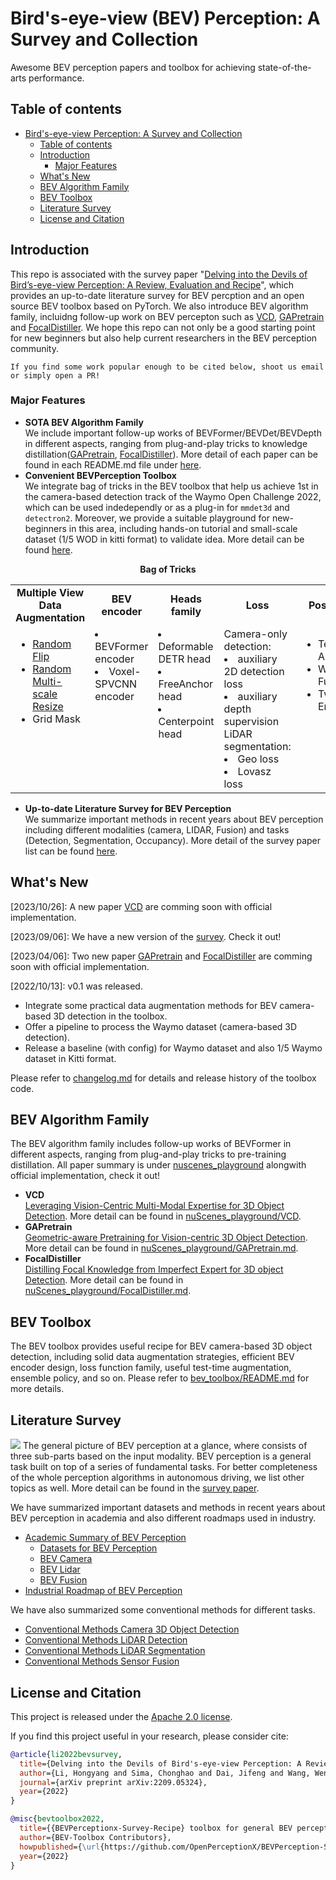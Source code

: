 # Bird's-eye-view (BEV) Perception: A Survey and Collection

Awesome BEV perception papers and toolbox for achieving state-of-the-arts performance.

## Table of contents
- [Bird's-eye-view Perception: A Survey and Collection](#birds-eye-view-perception-a-survey-and-collection)
  - [Table of contents](#table-of-contents)
  - [Introduction](#introduction)
    - [Major Features](#major-features)
  - [What's New](#whats-new)
  - [BEV Algorithm Family](#bev-algorithm-family)
  - [BEV Toolbox](#bev-toolbox)
  - [Literature Survey](#literature-survey)
  - [License and Citation](#license-and-citation)


## <div id='intro'>Introduction</div>

This repo is associated with the survey paper "[Delving into the Devils of Bird’s-eye-view Perception: A Review, Evaluation and Recipe](https://arxiv.org/abs/2209.05324)", which provides an up-to-date literature survey for BEV percption and an open source BEV toolbox based on PyTorch. We also introduce BEV algorithm family, incluidng follow-up work on BEV percepton such as [VCD](https://arxiv.org/abs/2310.15670), [GAPretrain](https://arxiv.org/abs/2304.03105) and [FocalDistiller](https://openaccess.thecvf.com/content/CVPR2023/html/Zeng_Distilling_Focal_Knowledge_From_Imperfect_Expert_for_3D_Object_Detection_CVPR_2023_paper.html). We hope this repo can not only be a good starting point for new beginners but also help current researchers in the BEV perception community.
<!-- In the literature survey, it includes different modalities (camera, lidar and fusion) and tasks (detection and segmentation). As for the toolbox, it provides useful recipe for BEV camera-based 3D object detection, including solid data augmentation strategies, efficient BEV encoder design, loss function family, useful test-time augmentation, ensemble policy, and so on. -->

`If you find some work popular enough to be cited below, shoot us email or simply open a PR!`

<!-- Currently, the BEV perception community is very active and growing fast. There are also some good repos of BEV Perception, _e.g_. -->

<!-- * [BEVFormer](https://github.com/fundamentalvision/BEVFormer) <img src="https://img.shields.io/github/stars/fundamentalvision/BEVFormer?style=social"/>. A cutting-edge baseline for camera-based detection via spatiotemporal transformers.
* [BEVDet](https://github.com/HuangJunJie2017/BEVDet) <img src="https://img.shields.io/github/stars/HuangJunJie2017/BEVDet?style=social"/>. Official codes for the camera-based detection methods - BEVDet series, including BEVDet, BEVDet4D and BEVPoolv2.
* [PETR](https://github.com/megvii-research/PETR) <img src="https://img.shields.io/github/stars/megvii-research/PETR?style=social"/>. Implicit BEV representation for camera-based detection and Segmentation, including PETR and PETRv2.
* [BEVDepth](https://github.com/Megvii-BaseDetection/BEVDepth) <img src="https://img.shields.io/github/stars/Megvii-BaseDetection/BEVDepth?style=social"/>. Official codes for the BEVDepth and BEVStereo, which use LiDAR or temporal stereo to enhance depth estimation.
* [Lift-splat-shoot](https://github.com/nv-tlabs/lift-splat-shoot) <img src="https://img.shields.io/github/stars/nv-tlabs/lift-splat-shoot?style=social"/>. Implicitly Unprojecting camera image features to 3D for the segmentation task. 
* [BEVFusion (MIT)](https://github.com/mit-han-lab/bevfusion) <img src="https://img.shields.io/github/stars/mit-han-lab/bevfusion?style=social"/>. Unifies camera and LiDAR features in the shared bird's-eye view (BEV) representation space for the detection and map segmentation tasks.
* [BEVFusion (ADLab)](https://github.com/ADLab-AutoDrive/BEVFusion) <img src="https://img.shields.io/github/stars/ADLab-AutoDrive/BEVFusion?style=social"/>. A simple and robust LiDAR-Camera fusion framework for the detection task.  -->

### Major Features

* **SOTA BEV Algorithm Family** <br> We include important follow-up works of BEVFormer/BEVDet/BEVDepth in different aspects, ranging from plug-and-play tricks to knowledge distillation([GAPretrain](https://arxiv.org/abs/2304.03105), [FocalDistiller](https://openaccess.thecvf.com/content/CVPR2023/html/Zeng_Distilling_Focal_Knowledge_From_Imperfect_Expert_for_3D_Object_Detection_CVPR_2023_paper.html)). More detail of each paper can be found in each README.md file under [here](./nuScenes_playground/).
* **Convenient BEVPerception Toolbox** <br> We integrate bag of tricks in the BEV toolbox that help us achieve 1st in the camera-based detection track of the Waymo Open Challenge 2022, which can be used indedependly or as a plug-in for `mmdet3d` and `detectron2`. Moreover, we provide a suitable playground for new-beginners in this area, including hands-on tutorial and small-scale dataset (1/5 WOD in kitti format) to validate idea. More detail can be found [here](./bev_toolbox/README.md).
<div align="center">
  <b>Bag of Tricks</b>
</div>
<table align="center">
  <tbody>
    <tr align="center" valign="middle">
      <td>
        <b>Multiple View Data Augmentation</b>
      </td>
      <td>
        <b>   BEV encoder   </b>
      </td>
      <td>
        <b>   Heads family   </b>
      </td>
      <td>
        <b>   Loss   </b>
      </td>
      <td>
        <b>Post-Process</b>
      </td>
    </tr>
    <tr valign="top">
      <td>
        <ul>
          <li><a href="code/projects/configs/bevformer/data_aug">Random Flip</a></li>
          <li><a href="code/projects/configs/bevformer/data_aug">Random Multi-scale Resize</a></li>
          <li>Grid Mask</li>
        </ul>
      </td>
      <td>
        <!-- <ul> -->
          <li>BEVFormer encoder</li>
          <li>Voxel-SPVCNN encoder</li>
            <!-- <li><a href="tba">TBA</a></li> -->
      <!-- </ul> -->
      </td>
      <td>
        <!-- <ul> -->
          <li>Deformable DETR head</li>
          <li>FreeAnchor head</li>
          <li>Centerpoint head</li>
            <!-- <li><a href="tba">TBA</a></li> -->
      <!-- </ul> -->
      </td>
      <td>
        <!-- <ul> -->
          Camera-only detection:
          <li>auxiliary 2D detection loss</li>
          <li>auxiliary depth supervision</li>
          LiDAR segmentation:
          <li>Geo loss</li>
          <li>Lovasz loss</li>
          <!-- <li><a href="tba">TBA</a></li> -->
        <!-- </ul> -->
      </td>
      <td>
        <ul>
          <li>Test-time Augmentation</li>
          <li>Weighted Box Fusion</li>
          <li>Two-stage Ensemble</li>
        </ul>
      </ul>
      </td>
    </tr>
</td>
    </tr>
  </tbody>
</table>

* **Up-to-date Literature Survey for BEV Perception** <br> We summarize important methods in recent years about BEV perception including different modalities (camera, LIDAR, Fusion) and tasks (Detection, Segmentation, Occupancy). More detail of the survey paper list can be found [here](./docs/paper_list/).

## <div id='update'>What's New</div>
[2023/10/26]: A new paper [VCD](https://arxiv.org/abs/2310.15670) are comming soon with official implementation.

[2023/09/06]: We have a new version of the [survey](https://arxiv.org/abs/2209.05324). Check it out!

[2023/04/06]: Two new paper [GAPretrain](https://arxiv.org/abs/2304.03105) and [FocalDistiller](https://openaccess.thecvf.com/content/CVPR2023/html/Zeng_Distilling_Focal_Knowledge_From_Imperfect_Expert_for_3D_Object_Detection_CVPR_2023_paper.html) are comming soon with official implementation.

[2022/10/13]: v0.1 was released.
* Integrate some practical data augmentation methods for BEV camera-based 3D detection in the toolbox.
* Offer a pipeline to process the Waymo dataset (camera-based 3D detection).
* Release a baseline (with config) for Waymo dataset and also 1/5 Waymo dataset in Kitti format.

Please refer to [changelog.md](docs/changelog.md) for details and release history of the toolbox code.

## <div id='algo_family'>BEV Algorithm Family</div>
The BEV algorithm family includes follow-up works of BEVFormer in different aspects, ranging from plug-and-play tricks to pre-training distillation. All paper summary is under [nuscenes_playground](nuScenes_playground) alongwith official implementation, check it out!
* **VCD** <br> [Leveraging Vision-Centric Multi-Modal Expertise for 3D Object Detection](https://arxiv.org/abs/2310.15670). More detail can be found in [nuScenes_playground/VCD](./nuScenes_playground/VCD/README.md).
* **GAPretrain** <br> [Geometric-aware Pretraining for Vision-centric 3D Object Detection](https://arxiv.org/abs/2304.03105). More detail can be found in [nuScenes_playground/GAPretrain.md](./nuScenes_playground/GAPretrain.md).
* **FocalDistiller** <br> [Distilling Focal Knowledge from Imperfect Expert for 3D object Detection](https://openaccess.thecvf.com/content/CVPR2023/html/Zeng_Distilling_Focal_Knowledge_From_Imperfect_Expert_for_3D_Object_Detection_CVPR_2023_paper.html). More detail can be found in [nuScenes_playground/FocalDistiller.md](./nuScenes_playground/FocalDistiller.md).
## <div id='guideline'>BEV Toolbox</div>
The BEV toolbox provides useful recipe for BEV camera-based 3D object detection, including solid data augmentation strategies, efficient BEV encoder design, loss function family, useful test-time augmentation, ensemble policy, and so on. Please refer to [bev_toolbox/README.md](bev_toolbox/README.md) for more details.

<!-- The BEV algorithm family includes follow-up works of BEVFormer in different aspects, ranging from plug-and-play tricks to pre-training distillation. All paper summary is in [nuscenes_playground/README.md](nuScenes_playground/README.md) alongwith official implementation, check it out! -->

<!-- 
**GAPretrain**
* Geometric-aware Pretraining for Vision-centric 3D Object Detection.
(paper coming soon) 
The nuScenes playground provides new advancements for BEV camera-based 3D object detection, such as plug-and-play distillation methods that enhance the performance of camera-based detectors and pre-training distillation methods that effectively utilize geometry information from the LiDAR BEV feature.
-->
## <div id='overview'>Literature Survey</div>

![](figs/general_overview.jpg)
The general picture of BEV perception at a glance, where consists of three sub-parts based on the input modality. BEV perception is a general task built on top of a series of fundamental tasks. For better completeness of the whole perception algorithms in autonomous driving, we list other topics as well. More detail can be found in the [survey paper](https://arxiv.org/abs/2209.05324).

We have summarized important datasets and methods in recent years about BEV perception in academia and also different roadmaps used in industry. 
* [Academic Summary of BEV Perception](docs/paper_list/academia.md)
  * [Datasets for BEV Perception](docs/paper_list/dataset.md)
  * [BEV Camera](docs/paper_list/bev_camera.md)
  * [BEV Lidar](docs/paper_list/bev_lidar.md)
  * [BEV Fusion](docs/paper_list/bev_fusion.md)
* [Industrial Roadmap of BEV Perception](docs/paper_list/industry.md)
  
We have also summarized some conventional methods for different tasks.
* [Conventional Methods Camera 3D Object Detection](docs/paper_list/camera_detection.md)
* [Conventional Methods LiDAR Detection](docs/paper_list/lidar_detection.md)
* [Conventional Methods LiDAR Segmentation](docs/paper_list/lidar_segmentation.md)
* [Conventional Methods Sensor Fusion](docs/paper_list/sensor_fusion.md)

## <div id='license & citation'>License and Citation</div>
This project is released under the [Apache 2.0 license](LICENSE).

If you find this project useful in your research, please consider cite:

```BibTeX
@article{li2022bevsurvey,
  title={Delving into the Devils of Bird's-eye-view Perception: A Review, Evaluation and Recipe},
  author={Li, Hongyang and Sima, Chonghao and Dai, Jifeng and Wang, Wenhai and Lu, Lewei and Wang, Huijie and Zeng, Jia and Li, Zhiqi and Yang, Jiazhi and Deng, Hanming and Tian, Hao and Xie, Enze and Xie, Jiangwei and Chen, Li and Li, Tianyu and Li, Yang and Gao, Yulu and Jia, Xiaosong and Liu, Si and Shi, Jianping and Lin, Dahua and Qiao, Yu},
  journal={arXiv preprint arXiv:2209.05324},
  year={2022}
}
```
```BibTeX
@misc{bevtoolbox2022,
  title={{BEVPerceptionx-Survey-Recipe} toolbox for general BEV perception},
  author={BEV-Toolbox Contributors},
  howpublished={\url{https://github.com/OpenPerceptionX/BEVPerception-Survey-Recipe}},
  year={2022}
}
```
